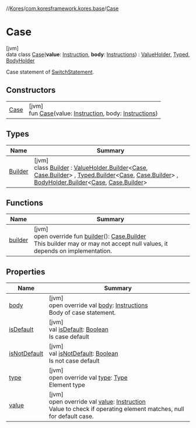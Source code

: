 //[Kores](../../../index.md)/[com.koresframework.kores.base](../index.md)/[Case](index.md)

# Case

[jvm]\
data class [Case](index.md)(**value**: [Instruction](../../com.koresframework.kores/-instruction/index.md), **body**: [Instructions](../../com.koresframework.kores/-instructions/index.md)) : [ValueHolder](../-value-holder/index.md), [Typed](../-typed/index.md), [BodyHolder](../-body-holder/index.md)

Case statement of [SwitchStatement](../-switch-statement/index.md).

## Constructors

| | |
|---|---|
| [Case](-case.md) | [jvm]<br>fun [Case](-case.md)(value: [Instruction](../../com.koresframework.kores/-instruction/index.md), body: [Instructions](../../com.koresframework.kores/-instructions/index.md)) |

## Types

| Name | Summary |
|---|---|
| [Builder](-builder/index.md) | [jvm]<br>class [Builder](-builder/index.md) : [ValueHolder.Builder](../-value-holder/-builder/index.md)<[Case](index.md), [Case.Builder](-builder/index.md)> , [Typed.Builder](../-typed/-builder/index.md)<[Case](index.md), [Case.Builder](-builder/index.md)> , [BodyHolder.Builder](../-body-holder/-builder/index.md)<[Case](index.md), [Case.Builder](-builder/index.md)> |

## Functions

| Name | Summary |
|---|---|
| [builder](builder.md) | [jvm]<br>open override fun [builder](builder.md)(): [Case.Builder](-builder/index.md)<br>This builder may or may not accept null values, it depends on implementation. |

## Properties

| Name | Summary |
|---|---|
| [body](body.md) | [jvm]<br>open override val [body](body.md): [Instructions](../../com.koresframework.kores/-instructions/index.md)<br>Body of case statement. |
| [isDefault](is-default.md) | [jvm]<br>val [isDefault](is-default.md): [Boolean](https://kotlinlang.org/api/latest/jvm/stdlib/kotlin/-boolean/index.html)<br>Is case default |
| [isNotDefault](is-not-default.md) | [jvm]<br>val [isNotDefault](is-not-default.md): [Boolean](https://kotlinlang.org/api/latest/jvm/stdlib/kotlin/-boolean/index.html)<br>Is not case default |
| [type](type.md) | [jvm]<br>open override val [type](type.md): [Type](https://docs.oracle.com/javase/8/docs/api/java/lang/reflect/Type.html)<br>Element type |
| [value](value.md) | [jvm]<br>open override val [value](value.md): [Instruction](../../com.koresframework.kores/-instruction/index.md)<br>Value to check if operating element matches, null for default case. |
